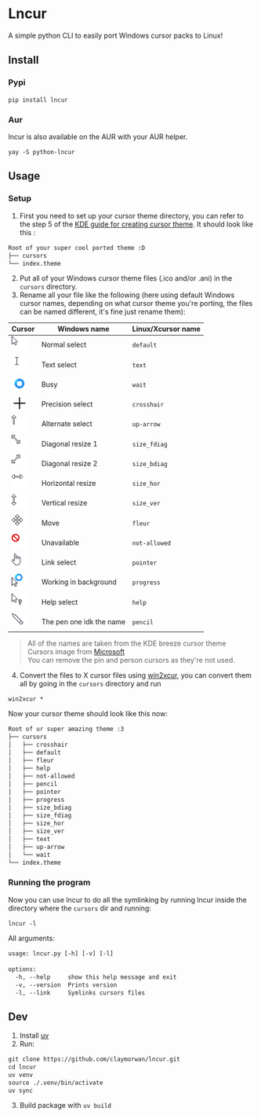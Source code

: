 # Lncur

A simple python CLI to easily port Windows cursor packs to Linux!

## Install

### Pypi
```shell
pip install lncur
```

### Aur
lncur is also available on the AUR with your AUR helper.
```shell
yay -S python-lncur
```
## Usage
### Setup
1. First you need to set up your cursor theme directory, you can refer to the step 5 of the [KDE guide for creating cursor theme](https://develop.kde.org/docs/features/cursor/#creating-a-theme-folder).
It should look like this :
```
Root of your super cool ported theme :D
├── cursors
└── index.theme
```
2. Put all of your Windows cursor theme files (.ico and/or .ani) in the `cursors` directory.
3. Rename all your file like the following (here using default Windows cursor names, depending on what cursor theme you're porting, the files can be named different, it's fine just rename them):

| Cursor                                                                                                                                   | Windows name             | Linux/Xcursor name |
|------------------------------------------------------------------------------------------------------------------------------------------|--------------------------|--------------------|
| ![Normal_select.png](https://raw.githubusercontent.com/claymorwan/lncur/refs/heads/main/assets/wincur/Normal_select.png)                 | Normal select            | `default`          |
| ![Text_select.png](https://raw.githubusercontent.com/claymorwan/lncur/refs/heads/main/assets/wincur/Text_select.png)                     | Text select              | `text`             |
| ![Busy.png](https://raw.githubusercontent.com/claymorwan/lncur/refs/heads/main/assets/wincur/Busy.gif)                                   | Busy                     | `wait`             |
| ![Precision_select.png](https://raw.githubusercontent.com/claymorwan/lncur/refs/heads/main/assets/wincur/Precision_select.png)           | Precision select         | `crosshair`        |
| ![Alternate_select.png](https://raw.githubusercontent.com/claymorwan/lncur/refs/heads/main/assets/wincur/Alternate_select.png)           | Alternate select         | `up-arrow`         |
| ![Diagonal_resize_1.png](https://raw.githubusercontent.com/claymorwan/lncur/refs/heads/main/assets/wincur/Diagonal_resize_1.png)         | Diagonal resize 1        | `size_fdiag`       |
| ![Diagonal_resize_2.png](https://raw.githubusercontent.com/claymorwan/lncur/refs/heads/main/assets/wincur/Diagonal_resize_2.png)         | Diagonal resize 2        | `size_bdiag`       |
| ![Horizontal_resize.png](https://raw.githubusercontent.com/claymorwan/lncur/refs/heads/main/assets/wincur/Horizontal_resize.png)         | Horizontal resize        | `size_hor`         |
| ![Horizontal_resize.png](https://raw.githubusercontent.com/claymorwan/lncur/refs/heads/main/assets/wincur/Vertical_resize.png)           | Vertical resize          | `size_ver`         |
| ![Move.png](https://raw.githubusercontent.com/claymorwan/lncur/refs/heads/main/assets/wincur/Move.png)                                   | Move                     | `fleur`            |
| ![Unavailable.png](https://raw.githubusercontent.com/claymorwan/lncur/refs/heads/main/assets/wincur/Unavailable.png)                     | Unavailable              | `not-allowed`      |
| ![Link_select.png](https://raw.githubusercontent.com/claymorwan/lncur/refs/heads/main/assets/wincur/Link_select.png)                     | Link select              | `pointer`          |
| ![Working_in_background.gif](https://raw.githubusercontent.com/claymorwan/lncur/refs/heads/main/assets/wincur/Working_in_background.gif) | Working in background    | `progress`         |
| ![Help_select.png](https://raw.githubusercontent.com/claymorwan/lncur/refs/heads/main/assets/wincur/Help_select.png)                     | Help select              | `help`             |
| ![Pen.png](https://raw.githubusercontent.com/claymorwan/lncur/refs/heads/main/assets/wincur/Pen.png)                                     | The pen one idk the name | `pencil`           |
> All of the names are taken from the KDE breeze cursor theme </br>
> Cursors image from [Microsoft](https://learn.microsoft.com/en-us/windows/win32/menurc/about-cursors) </br>
You can remove the pin and person cursors as they're not used.

 4. Convert the files to X cursor files using [win2xcur](https://github.com/quantum5/win2xcur), you can convert them all by going in the `cursors` directory and run
```shell
win2xcur *
```
Now your cursor theme should look like this now:
```
Root of ur super amazing theme :3
├── cursors
│   ├── crosshair
│   ├── default
│   ├── fleur
│   ├── help
│   ├── not-allowed
│   ├── pencil
│   ├── pointer
│   ├── progress
│   ├── size_bdiag
│   ├── size_fdiag
│   ├── size_hor
│   ├── size_ver
│   ├── text
│   ├── up-arrow
│   └── wait
└── index.theme
```
### Running the program
Now you can use lncur to do all the symlinking by running lncur inside the directory where the `cursors` dir and running:
```shell
lncur -l
```

All arguments:
```shell
usage: lncur.py [-h] [-v] [-l]

options:
  -h, --help     show this help message and exit
  -v, --version  Prints version
  -l, --link     Symlinks cursors files
```

## Dev

1. Install [uv](https://docs.astral.sh/uv/)
2. Run:
```shell
git clone https://github.com/claymorwan/lncur.git
cd lncur
uv venv
source ./.venv/bin/activate
uv sync
```
3. Build package with `uv build`